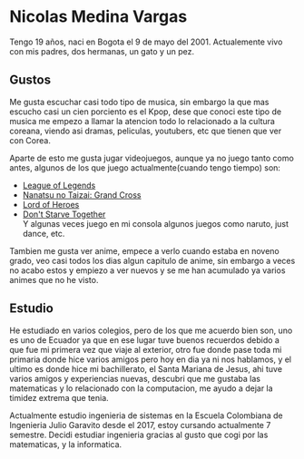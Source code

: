 # **Nicolas Medina Vargas**


Tengo 19 años, naci en Bogota el 9 de mayo del 2001. Actualemente vivo con mis padres, dos hermanas, un gato y un pez.

## **Gustos**

Me gusta escuchar casi todo tipo de musica, sin embargo la que mas escucho casi un cien porciento es el Kpop, dese que conoci este tipo de musica me empezo a llamar la atencion todo lo relacionado a la cultura coreana, viendo asi dramas, peliculas, youtubers, etc que tienen que ver con Corea.

Aparte de esto me gusta jugar videojuegos, aunque ya no juego tanto como antes, algunos de los que juego actualmente(cuando tengo tiempo) son:
* [League of Legends](https://na.leagueoflegends.com/es-mx/)
* [Nanatsu no Taizai: Grand Cross](https://7dsgc.netmarble.com/es)
* [Lord of Heroes](https://blog-en.lordofheroes.com/)
* [Don't Starve Together](https://www.klei.com/games/dont-starve-together)\
Y algunas veces juego en mi consola algunos juegos como naruto, just dance, etc.

Tambien me gusta ver anime, empece a verlo cuando estaba en noveno grado, veo casi todos los dias algun capitulo de anime, sin embargo a veces no acabo estos y empiezo a ver nuevos y se me han acumulado ya varios animes que no he visto.

## **Estudio**

He estudiado en varios colegios, pero de los que me acuerdo bien son, uno es uno de Ecuador ya que en ese lugar tuve buenos recuerdos debido a que fue mi primera vez que viaje al exterior, otro fue donde pase toda mi primaria donde hice varios amigos pero hoy en dia ya ni nos hablamos, y el ultimo es donde hice mi bachillerato, el Santa Mariana de Jesus, ahi tuve varios amigos y experiencias nuevas, descubri que me gustaba las matematicas y lo relacionado con la computacion, me ayudo a dejar la timidez extrema que tenia.

Actualmente estudio ingenieria de sistemas en la Escuela Colombiana de Ingenieria Julio Garavito desde el 2017, estoy cursando actualmente 7 semestre. Decidi estudiar ingenieria gracias al gusto que cogi por las matematicas, y la informatica.
